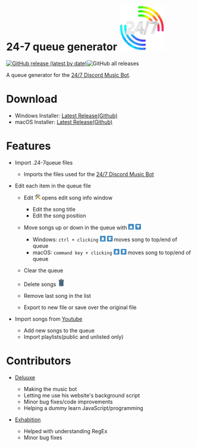 # 24-7 queue generator <img src="https://github.com/JanieUwU/24-7-Music-Bot-Queue-Generator/raw/master/assets/logo.png" alt="24/7 Logo" height="120" width="120"/>
[![GitHub release (latest by date)](https://img.shields.io/github/downloads/JanieUwU/24-7-Music-Bot-Queue-Generator/latest/total?style=plastic)](https://github.com/JanieUwU/24-7-Music-Bot-Queue-Generator/releases)![GitHub all releases](https://img.shields.io/github/downloads/JanieUwU/24-7-Music-Bot-Queue-Generator/total?label=total%20downloads&style=plastic)

A queue generator for the [24/7 Discord Music Bot](https://24-7music.com/).

# Download
* Windows Installer: [Latest Release(Github)](https://github.com/JanieUwU/24-7-Music-Bot-Queue-Generator/releases/download/v1.7.2/24-7queue-generator-Setup-1.7.2.exe)
* macOS Installer: [Latest Release(Github)](https://github.com/JanieUwU/24-7-Music-Bot-Queue-Generator/releases/download/v1.7.2/24-7queue.generator-macOS-1.7.2.dmg)

# Features
* Import .24-7queue files
    * Imports the files used for the [24/7 Discord Music Bot](https://24-7music.com/)

* Edit each item in the queue file
    * Edit <img src="https://github.com/JanieUwU/24-7-Music-Bot-Queue-Generator/raw/master/assets/buttons/edit.png" alt="edit.png" height="15" width="15"/> opens edit song info window
        * Edit the song title
        * Edit the song position
    * Move songs up or down in the queue with <img src="https://github.com/JanieUwU/24-7-Music-Bot-Queue-Generator/raw/master/assets/buttons/up.png" alt="up.png" height="15" width="15"/> <img src="https://github.com/JanieUwU/24-7-Music-Bot-Queue-Generator/raw/master/assets/buttons/down.png" alt="down.png" height="15" width="15"/>
        * Windows: `ctrl + clicking` <img src="https://github.com/JanieUwU/24-7-Music-Bot-Queue-Generator/raw/master/assets/buttons/movetop.png" alt="movetop.png" height="15" width="15"/> <img src="https://github.com/JanieUwU/24-7-Music-Bot-Queue-Generator/raw/master/assets/buttons/movebottom.png" alt="movebottom.png" height="15" width="15"/> moves song to top/end of queue
        * macOS: `command key + clicking` <img src="https://github.com/JanieUwU/24-7-Music-Bot-Queue-Generator/raw/master/assets/buttons/movetop.png" alt="movetop.png" height="15" width="15"/> <img src="https://github.com/JanieUwU/24-7-Music-Bot-Queue-Generator/raw/master/assets/buttons/movebottom.png" alt="movebottom.png" height="15" width="15"/> moves song to top/end of queue

    * Clear the queue
    * Delete songs <img src="https://github.com/JanieUwU/24-7-Music-Bot-Queue-Generator/raw/master/assets/buttons/trash.png" alt="trash.png" height="20" width="20"/>
    * Remove last song in the list
    * Export to new file or save over the original file

* Import songs from [Youtube](https://www.youtube.com/)
    * Add new songs to the queue 
    * Import playlists(public and unlisted only)

# Contributors
* [Deluuxe](https://github.com/DELUUXE)
    * Making the music bot
    * Letting me use his website's background script
    * Minor bug fixes/code improvements
    * Helping a dummy learn JavaScript/programming

* [Exhabition](https://github.com/Exhabition)
    * Helped with understanding RegEx
    * Minor bug fixes